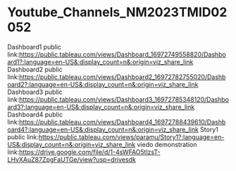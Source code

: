 # Youtube_Channels_NM2023TMID02052
Dashboard1 public link:https://public.tableau.com/views/Dashboard_16972749558820/Dashboard1?:language=en-US&:display_count=n&:origin=viz_share_link
Dashboard2 public link:https://public.tableau.com/views/Dashboard2_16972782755020/Dashboard2?:language=en-US&:display_count=n&:origin=viz_share_link
Dashboard3 public link:https://public.tableau.com/views/Dashboard3_16972785348120/Dashboard3?:language=en-US&:display_count=n&:origin=viz_share_link
Dashboard4 public link:https://public.tableau.com/views/Dashboard4_16972788439610/Dashboard4?:language=en-US&:display_count=n&:origin=viz_share_link
Story1 public link:https://public.tableau.com/views/paramu/Story1?:language=en-US&:display_count=n&:origin=viz_share_link
viedo demonstration link:https://drive.google.com/file/d/1-4sWFAO5tlzsT-LHvXAuZ87ZpgFaUTGe/view?usp=drivesdk
